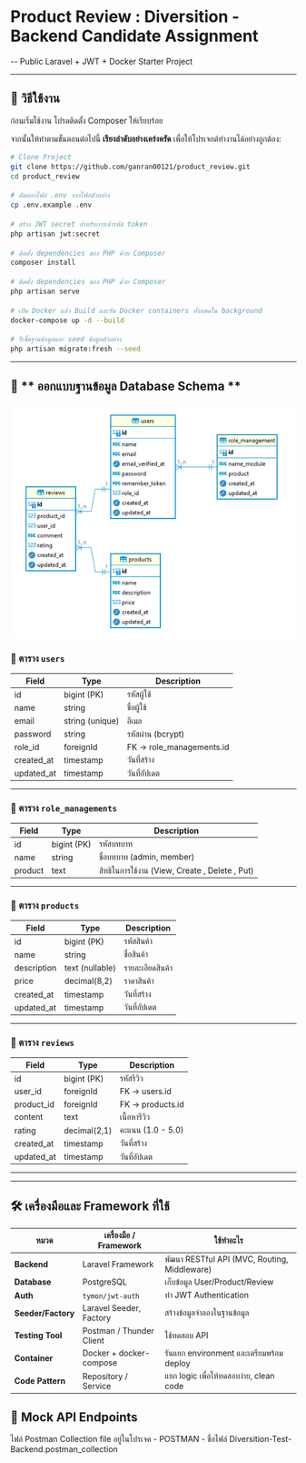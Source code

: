 # Product Review : Diversition - Backend Candidate Assignment
--
Public Laravel + JWT + Docker Starter Project

---

## 🚀 วิธีใช้งาน

ก่อนเริ่มใช้งาน โปรดติดตั้ง Composer ให้เรียบร้อย

จากนั้นให้ทำตามขั้นตอนต่อไปนี้ **เรียงลำดับอย่างเคร่งครัด** เพื่อให้โปรเจกต์ทำงานได้อย่างถูกต้อง:

```bash
# Clone Project 
git clone https://github.com/ganran00121/product_review.git
cd product_review

# คัดลอกไฟล์ .env จากไฟล์ตัวอย่าง
cp .env.example .env

# สร้าง JWT secret สำหรับการเข้ารหัส token
php artisan jwt:secret

# ติดตั้ง dependencies ของ PHP ด้วย Composer
composer install

# ติดตั้ง dependencies ของ PHP ด้วย Composer
php artisan serve

# เปิด Docker แล้ว Build และรัน Docker containers ทั้งหมดใน background
docker-compose up -d --build

# รีเซ็ตฐานข้อมูลและ seed ข้อมูลตัวอย่าง
php artisan migrate:fresh --seed
```
---

## 🧩 ** ออกแบบฐานข้อมูล Database Schema **
![alt text](image.png)

### 🔸 ตาราง `users`

| Field       | Type            | Description               |
| ----------- | --------------- | ------------------------- |
| id          | bigint (PK)     | รหัสผู้ใช้                |
| name        | string          | ชื่อผู้ใช้                |
| email       | string (unique) | อีเมล                     |
| password    | string          | รหัสผ่าน (bcrypt)         |
| role\_id    | foreignId       | FK → role\_managements.id |
| created\_at | timestamp       | วันที่สร้าง               |
| updated\_at | timestamp       | วันที่อัปเดต              |

---

### 🔸 ตาราง `role_managements`

| Field   | Type        | Description               |
| -----   | ----------- | ------------------------- |
| id      | bigint (PK) | รหัสบทบาท                 |
| name    | string      | ชื่อบทบาท (admin, member) |
| product | text        | สิทธิในการใช้งาน (View, Create , Delete , Put) |

---

### 🔸 ตาราง `products`

| Field       | Type            | Description      |
| ----------- | --------------- | ---------------- |
| id          | bigint (PK)     | รหัสสินค้า       |
| name        | string          | ชื่อสินค้า       |
| description | text (nullable) | รายละเอียดสินค้า |
| price       | decimal(8,2)    | ราคาสินค้า       |
| created\_at | timestamp       | วันที่สร้าง      |
| updated\_at | timestamp       | วันที่อัปเดต     |

---

### 🔸 ตาราง `reviews`

| Field       | Type         | Description       |
| ----------- | ------------ | ----------------- |
| id          | bigint (PK)  | รหัสรีวิว         |
| user\_id    | foreignId    | FK → users.id     |
| product\_id | foreignId    | FK → products.id  |
| content     | text         | เนื้อหารีวิว      |
| rating      | decimal(2,1) | คะแนน (1.0 - 5.0) |
| created\_at | timestamp    | วันที่สร้าง       |
| updated\_at | timestamp    | วันที่อัปเดต      |

---


---
## 🛠️ เครื่องมือและ Framework ที่ใช้
| หมวด               | เครื่องมือ / Framework   | ใช้ทำอะไร                                    |
| ------------------ | ------------------------ | -------------------------------------------- |
| **Backend**        | Laravel Framework        | พัฒนา RESTful API (MVC, Routing, Middleware) |
| **Database**       | PostgreSQL       | เก็บข้อมูล User/Product/Review               |
| **Auth**           | `tymon/jwt-auth`         | ทำ JWT Authentication                        |
| **Seeder/Factory** | Laravel Seeder, Factory  | สร้างข้อมูลจำลองในฐานข้อมูล                  |
| **Testing Tool**   | Postman / Thunder Client | ใช้ทดสอบ API                                 |
| **Container**      | Docker + docker-compose  | รันแยก environment และเตรียมพร้อม deploy     |
| **Code Pattern**   | Repository / Service     | แยก logic เพื่อให้ทดสอบง่าย, clean code      |



## 🧪 Mock API Endpoints 
ไฟล์ Postman Collection file อยู่ในโปรเจค - POSTMAN - ชื่อไฟล์ Diversition-Test-Backend.postman_collection


